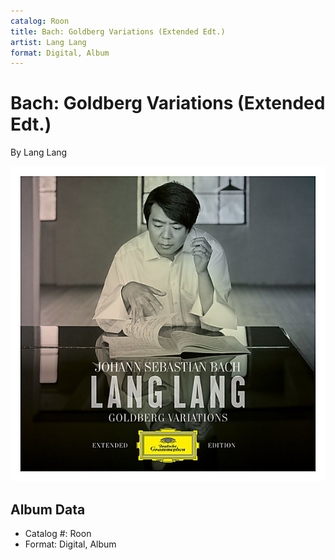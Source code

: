 ```yaml
---
catalog: Roon
title: Bach: Goldberg Variations (Extended Edt.)
artist: Lang Lang
format: Digital, Album
---
```


# Bach: Goldberg Variations (Extended Edt.)

By Lang Lang

![](../../assets/albumcovers/Lang_Lang-Bach-_Goldberg_Variations_Extended_Edt.png)

## Album Data

- Catalog #: Roon
- Format: Digital, Album

